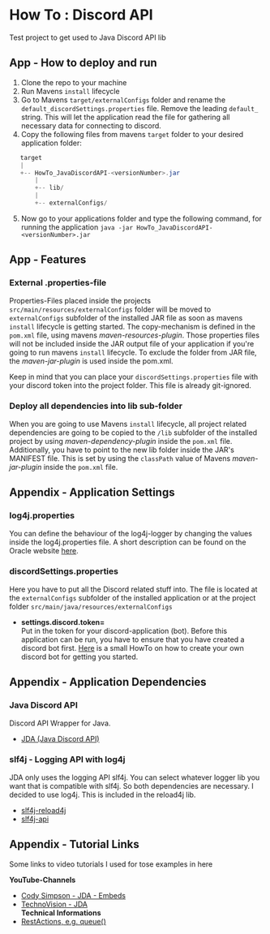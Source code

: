# How To : Discord API
Test project to get used to Java Discord API lib


## App - How to deploy and run
1. Clone the repo to your machine
2. Run Mavens ```install``` lifecycle
3. Go to Mavens ```target/externalConfigs``` folder and rename the ```default_discordSettings.properties```
file. Remove the leading ```default_``` string. This will let the application read the file for gathering all necessary 
data for connecting to discord.
4. Copy the following files from mavens ```target``` folder to your desired application folder:
``` Java
   target
   |
   +-- HowTo_JavaDiscordAPI-<versionNumber>.jar
       |
       +-- lib/
       |
       +-- externalConfigs/
```
5. Now go to your applications folder and type the following command, for running the 
application 
```java -jar HowTo_JavaDiscordAPI-<versionNumber>.jar```


## App - Features
### External .properties-file
Properties-Files placed inside the projects ```src/main/resources/externalConfigs``` folder
will be moved to ```externalConfigs``` subfolder of the installed JAR file as soon as mavens ```install```
lifecycle is getting started. The copy-mechanism is defined in the ```pom.xml``` file, 
using mavens _maven-resources-plugin_. Those properties files will not be included inside the JAR output file
of your application if you're going to run mavens ```install``` lifecycle. To exclude the folder from JAR
file, the _maven-jar-plugin_ is used inside the pom.xml.

Keep in mind that you can place your ```discordSettings.properties``` file with your discord 
token into the project folder. This file is already git-ignored.

### Deploy all dependencies into lib sub-folder
When you are going to use Mavens ```install``` lifecycle, all project related dependencies are going to be copied to
the ```/lib``` subfolder of the installed project by using _maven-dependency-plugin_ inside the ```pom.xml``` file.
Additionally, you have to point to the new lib folder inside the JAR's MANIFEST file. 
This is set by using the ```classPath``` value of Mavens _maven-jar-plugin_ inside the ```pom.xml``` file.

## Appendix - Application Settings
### log4j.properties
You can define the behaviour of the log4j-logger by changing the values inside the log4j.properties file.
A short description can be found on the Oracle
website [here](https://docs.oracle.com/cd/E29578_01/webhelp/cas_webcrawler/src/cwcg_config_log4j_file.html).

### discordSettings.properties
Here you have to put all the Discord related stuff into. The file is located at the ```externalConfigs``` subfolder
of the installed application or at the project folder ```src/main/java/resources/externalConfigs```
- **settings.discord.token=**</br>
  Put in the token for your discord-application (bot). Before this application can be run, you have to ensure that you
  have created a discord bot first. [Here](https://www.ionos.com/digitalguide/server/know-how/creating-discord-bot/)
  is a small HowTo on how to create your own discord bot for getting you started.

## Appendix - Application Dependencies

### Java Discord API
Discord API Wrapper for Java.</br>
- [JDA (Java Discord API)](https://github.com/discord-jda/JDA)

### slf4j - Logging API with log4j
JDA only uses the logging API slf4j. You can select
whatever logger lib you want that is compatible with slf4j.
So both dependencies are necessary. I decided to use log4j. This is included in the reload4j lib. </br>
- [slf4j-reload4j](https://mvnrepository.com/artifact/org.slf4j/slf4j-reload4j)</br>
- [slf4j-api](https://mvnrepository.com/artifact/org.slf4j/slf4j-api)


## Appendix - Tutorial Links
Some links to video tutorials I used for tose examples in here

**YouTube-Channels**
- [Cody Simpson - JDA - Embeds](https://www.youtube.com/watch?v=btuzgvDZhA8&list=PLfu_Bpi_zcDNcs3j5tR6VQA5fSVDCpNeC&index=5)
- [TechnoVision - JDA](https://www.youtube.com/watch?v=fwEJnX7KJ30&list=PLDhiRTZ_vnoWcdVDvT896SjLmqMfPvrXK&index=5)
  </br>
**Technical Informations**
- [RestActions, e.g. queue() ](https://jda.wiki/using-jda/using-restaction/)
